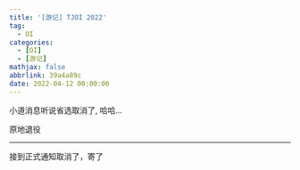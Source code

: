 ```yaml
---
title: '[游记] TJOI 2022'
tag:
  - OI
categories:
  - [OI]
  - [游记]
mathjax: false
abbrlink: 39a4a89c
date: 2022-04-12 00:00:00
---
```


小道消息听说省选取消了, 哈哈...

原地退役

---

接到正式通知取消了，寄了